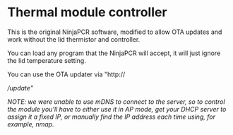 # Thermal module controller

This is the original NinjaPCR software, modified to allow OTA updates and work without the lid thermistor and controller.

You can load any program that the NinjaPCR will accept, it will just ignore the lid temperature setting.

You can use the OTA updater via "http://<address>/update"

NOTE: we were unable to use mDNS to connect to the server, so to control the module you'll have to either use it in AP mode, get your DHCP server to assign it a fixed IP, or manually find the IP address each time using, for example, nmap.
